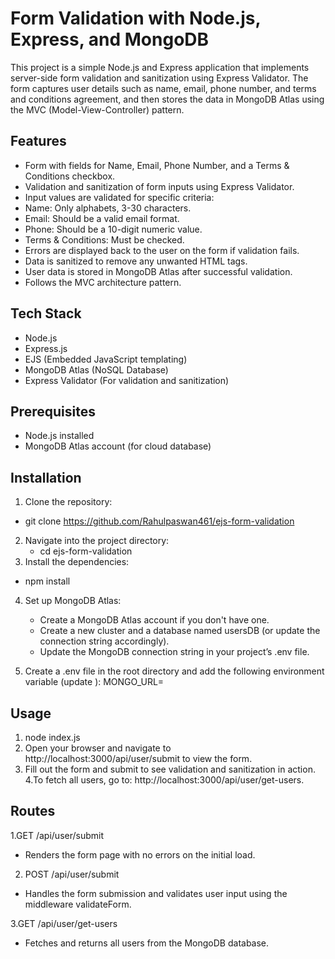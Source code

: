 # Form Validation with Node.js, Express, and MongoDB

This project is a simple Node.js and Express application that implements server-side form validation and sanitization using Express Validator. The form captures user details such as name, email, phone number, and terms and conditions agreement, and then stores the data 
in MongoDB Atlas using the MVC (Model-View-Controller) pattern.


## Features
- Form with fields for Name, Email, Phone Number, and a Terms & Conditions checkbox.
- Validation and sanitization of form inputs using Express Validator.
- Input values are validated for specific criteria:
- Name: Only alphabets, 3-30 characters.
- Email: Should be a valid email format.
- Phone: Should be a 10-digit numeric value.
- Terms & Conditions: Must be checked.
- Errors are displayed back to the user on the form if validation fails.
- Data is sanitized to remove any unwanted HTML tags.
- User data is stored in MongoDB Atlas after successful validation.
- Follows the MVC architecture pattern.

## Tech Stack
- Node.js
- Express.js
- EJS (Embedded JavaScript templating)
- MongoDB Atlas (NoSQL Database)
- Express Validator (For validation and sanitization)

## Prerequisites
- Node.js installed
- MongoDB Atlas account (for cloud database)

## Installation
1. Clone the repository:
  -  git clone https://github.com/Rahulpaswan461/ejs-form-validation
2. Navigate into the project directory:
   - cd ejs-form-validation
3. Install the dependencies:
  - npm install

4. Set up MongoDB Atlas:
   - Create a MongoDB Atlas account if you don't have one.
   - Create a new cluster and a database named usersDB (or update the connection string accordingly).
   - Update the MongoDB connection string in your project’s .env file.

5. Create a .env file in the root directory and add the following environment variable (update <your-mongodb-connection-string>):
    MONGO_URL=<your-mongodb-connection-string>

 ## Usage
  1. node index.js
  2. Open your browser and navigate to http://localhost:3000/api/user/submit to view the form.
  3. Fill out the form and submit to see validation and sanitization in action.
  4.To fetch all users, go to: http://localhost:3000/api/user/get-users.

## Routes
1.GET /api/user/submit
 - Renders the form page with no errors on the initial load.

2. POST /api/user/submit
 - Handles the form submission and validates user input using the middleware validateForm.

3.GET /api/user/get-users
 - Fetches and returns all users from the MongoDB database.

